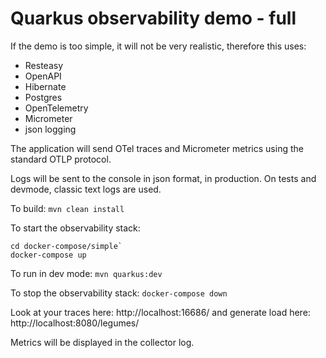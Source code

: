 # Quarkus observability demo - full

If the demo is too simple, it will not be very realistic, therefore this uses:
* Resteasy
* OpenAPI 
* Hibernate
* Postgres
* OpenTelemetry
* Micrometer
* json logging


The application will send OTel traces and Micrometer metrics using the standard OTLP protocol.

Logs will be sent to the console in json format, in production. On tests and devmode, classic text logs are used.


To build: `mvn clean install`

To start the observability stack: 

```
cd docker-compose/simple`
docker-compose up
```

To run in dev mode: `mvn quarkus:dev`

To stop the observability stack: `docker-compose down`

Look at your traces here: http://localhost:16686/ and generate load here: http://localhost:8080/legumes/

Metrics will be displayed in the collector log.
